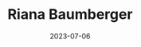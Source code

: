 ---
title: Riana Baumberger
date: 2023-07-06
role: Familienbegleiterin
email: riana.baumberger@adesso-sozialberatung.ch
phone: 062 207 00 19
mobile: 076 245 61 92
edu:
  - Bachelor of Arts in Sozialer Arbeit
core:
  - Individuelle Begleitung von Kindern und Jugendlichen
  - Erfahrungen in spezifischen Schulsituationen 
  - Systemische und Ressourcenorientierte Arbeitsweise
---